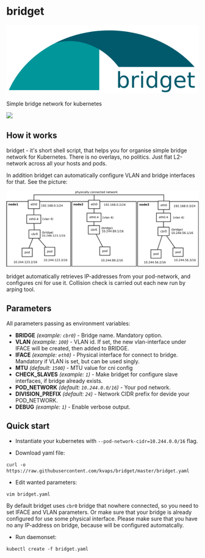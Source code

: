 # bridget

![](images/logo.svg)

Simple bridge network for kubernetes 

![](https://img.shields.io/docker/build/kvaps/bridget.svg)

## How it works

bridget - it's short shell script, that helps you for organise simple bridge network for Kubernetes.
There is no overlays, no politics. Just flat L2-network across all your hosts and pods.

In addition bridget can automatically configure VLAN and bridge interfaces for that. See the picture:

![](images/scheme.svg)

bridget automatically retrieves IP-addresses from your pod-network, and configures cni for use it. Collision check is carried out each new run by arping tool.

## Parameters

All parameters passing as environment variables:

 - **BRIDGE** *(example: `cbr0`)* - Bridge name. Mandatory option.
 - **VLAN** *(example: `100`)* - VLAN id. If set, the new vlan-interface under IFACE will be created, then added to BRIDGE.
 - **IFACE** *(example: `eth0`)* - Physical interface for connect to bridge. Mandatory if VLAN is set, but can be used singly.
 - **MTU** *(default: `1500`)* - MTU value for cni config
 - **CHECK_SLAVES** *(example: `1`)* - Make bridget for configure slave interfaces, if bridge already exists.
 - **POD_NETWORK** *(default: `10.244.0.0/16`)* - Your pod network.
 - **DIVISION_PREFIX** *(default: `24`)* - Network CIDR prefix for devide your POD_NETWORK.
 - **DEBUG** *(example: `1`)* - Enable verbose output.

## Quick start

* Instantiate your kubernetes with `--pod-network-cidr=10.244.0.0/16` flag.

* Download yaml file:
```
curl -o https://raw.githubusercontent.com/kvaps/bridget/master/bridget.yaml
```

* Edit wanted parameters:
```
vim bridget.yaml
```

By default bridget uses `cbr0` bridge that nowhere connected, so you need to set IFACE and VLAN parameters.
Or make sure that your bridge is already configured for use some physical interface.
Please make sure that you have no any IP-address on bridge, because will be configured automatcally.

* Run daemonset:
```
kubectl create -f bridget.yaml
```
